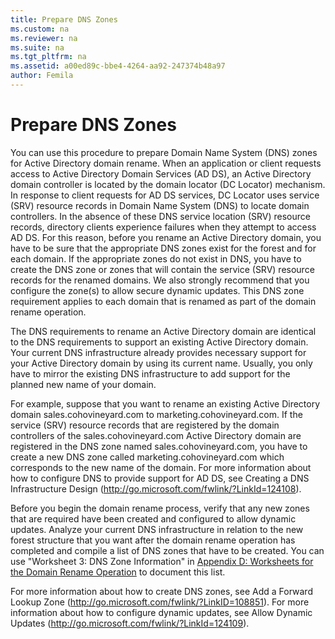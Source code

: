 ```yaml
---
title: Prepare DNS Zones
ms.custom: na
ms.reviewer: na
ms.suite: na
ms.tgt_pltfrm: na
ms.assetid: a00ed89c-bbe4-4264-aa92-247374b48a97
author: Femila
---
```

# Prepare DNS Zones
  You can use this procedure to prepare Domain Name System \(DNS\) zones for Active Directory domain rename. When an application or client requests access to Active Directory Domain Services \(AD DS\), an Active Directory domain controller is located by the domain locator \(DC Locator\) mechanism. In response to client requests for AD DS services, DC Locator uses service \(SRV\) resource records in Domain Name System \(DNS\) to locate domain controllers. In the absence of these DNS service location \(SRV\) resource records, directory clients experience failures when they attempt to access AD DS. For this reason, before you rename an Active Directory domain, you have to be sure that the appropriate DNS zones exist for the forest and for each domain. If the appropriate zones do not exist in DNS, you have to create the DNS zone or zones that will contain the service \(SRV\) resource records for the renamed domains. We also strongly recommend that you configure the zone\(s\) to allow secure dynamic updates. This DNS zone requirement applies to each domain that is renamed as part of the domain rename operation.  
  
 The DNS requirements to rename an Active Directory domain are identical to the DNS requirements to support an existing Active Directory domain. Your current DNS infrastructure already provides necessary support for your Active Directory domain by using its current name. Usually, you only have to mirror the existing DNS infrastructure to add support for the planned new name of your domain.  
  
 For example, suppose that you want to rename an existing Active Directory domain sales.cohovineyard.com to marketing.cohovineyard.com. If the service \(SRV\) resource records that are registered by the domain controllers of the sales.cohovineyard.com Active Directory domain are registered in the DNS zone named sales.cohovineyard.com, you have to create a new DNS zone called marketing.cohovineyard.com which corresponds to the new name of the domain. For more information about how to configure DNS to provide support for AD DS, see Creating a DNS Infrastructure Design \([http:\/\/go.microsoft.com\/fwlink\/?LinkId\=124108](http://go.microsoft.com/fwlink/?LinkId=124108)\).  
  
 Before you begin the domain rename process, verify that any new zones that are required have been created and configured to allow dynamic updates. Analyze your current DNS infrastructure in relation to the new forest structure that you want after the domain rename operation has completed and compile a list of DNS zones that have to be created. You can use "Worksheet 3: DNS Zone Information" in [Appendix D: Worksheets for the Domain Rename Operation](../Topic/Appendix-D--Worksheets-for-the-Domain-Rename-Operation.md) to document this list.  
  
 For more information about how to create DNS zones, see Add a Forward Lookup Zone \([http:\/\/go.microsoft.com\/fwlink\/?LinkID\=108851](http://go.microsoft.com/fwlink/?LinkID=108851)\). For more information about how to configure dynamic updates, see Allow Dynamic Updates \([http:\/\/go.microsoft.com\/fwlink\/?LinkId\=124109](http://go.microsoft.com/fwlink/?LinkId=124109)\).  
  
  